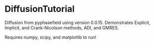 # DiffusionTutorial
Diffusion from pyphasefield using version 0.0.15. Demonstrates Explicit, Implicit, and Crank-Nicolson methods, ADI, and GMRES.

Requires numpy, scipy, and matplotlib to run!

